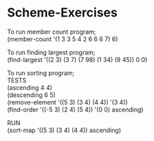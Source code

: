 # Scheme-Exercises

To run member count program;  
(member-count '(1 3 3 5 4 2 6 6 6 7) 6)

To run finding largest program;  
(find-largest '((2 3) (3 7) (7 98) (1 34) (9 45)) 0 0)

To run sorting program;  
TESTS  
(ascending 4 4)  
(descending 6 5)  
(remove-element '((5 3) (3 4) (4 4)) '(3 4))  
(find-order '((-5 3) (2 4) (5 4)) '(0 0) ascending)  

RUN  
(sort-map '((5 3) (3 4) (4 4)) ascending)

